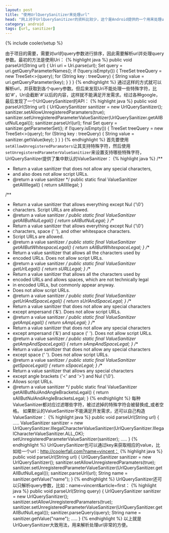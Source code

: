 ```yaml
---
layout: post
title: "使用UrlQuerySanitizer来处理url"
head: "网上对于UrlQuerySanitizer的资料比较少，这个是Android提供的一个用来处理url的API。"
category: android
tags: [url, sanitizer]
---
```

{% include cooler/setup %}

由于项目的需要，需要对url的query参数进行排序，因此需要解析url并处理query参数。最初的方法是使用Uri：
{% highlight java %}
public void parseUrl(String url) {
	Uri uri = Uri.parse(url);
	Set<String> query = uri.getQueryParameterNames();
	if (!query.isEmpty()) {
		TreeSet<String> treeQuery = new TreeSet<>(query);
		for (String key : treeQuery) {
			String value = uri.getQueryParameter(key);
		}
	}
}
{% endhighlight %}
通过这样的方式就可以解析url，并获取到各个query参数。但后来发现Uri不能处理一些特殊字符，比如'#'，Uri会截断'#'以后的内容，这样就不能满足开发需求。经过各种google，最后发现了一个UrlQuerySanitizer的API：
{% highlight java %}
public void parseUrl(String url) {
	UrlQuerySanitizer sanitizer = new UrlQuerySanitizer();
	sanitizer.setAllowUnregisteredParamaters(true);
	sanitizer.setUnregisteredParameterValueSanitizer(UrlQuerySanitizer.getAllButNulLegal());
	sanitizer.parseUrl(url);
	final Set<String> query = sanitizer.getParameterSet();
	if (!query.isEmpty()) {
		TreeSet<String> treeQuery = new TreeSet<>(query);
		for (String key : treeQuery) {
			String value = sanitizer.getValue(key);
		}
	}
}
{% endhighlight %}
首先要使用`setAllowUnregisteredParamaters`让其支持特殊字符，然后使用`setUnregisteredParameterValueSanitizer`来设置支持哪些特殊字符，UrlQuerySanitizer提供了集中默认的ValueSanitizer：
{% highlight java %}
/**
 * Return a value sanitizer that does not allow any special characters,
 * and also does not allow script URLs.
 * @return a value sanitizer
 */
public static final ValueSanitizer getAllIllegal() {
	return sAllIllegal;
}

/**
 * Return a value sanitizer that allows everything except Nul ('\0')
 * characters. Script URLs are allowed.
 * @return a value sanitizer
 */
public static final ValueSanitizer getAllButNulLegal() {
	return sAllButNulLegal;
}
/**
 * Return a value sanitizer that allows everything except Nul ('\0')
 * characters, space (' '), and other whitespace characters.
 * Script URLs are allowed.
 * @return a value sanitizer
 */
public static final ValueSanitizer getAllButWhitespaceLegal() {
	return sAllButWhitespaceLegal;
}
/**
 * Return a value sanitizer that allows all the characters used by
 * encoded URLs. Does not allow script URLs.
 * @return a value sanitizer
 */
public static final ValueSanitizer getUrlLegal() {
	return sURLLegal;
}
/**
 * Return a value sanitizer that allows all the characters used by
 * encoded URLs and allows spaces, which are not technically legal
 * in encoded URLs, but commonly appear anyway.
 * Does not allow script URLs.
 * @return a value sanitizer
 */
public static final ValueSanitizer getUrlAndSpaceLegal() {
	return sUrlAndSpaceLegal;
}
/**
 * Return a value sanitizer that does not allow any special characters
 * except ampersand ('&'). Does not allow script URLs.
 * @return a value sanitizer
 */
public static final ValueSanitizer getAmpLegal() {
	return sAmpLegal;
}
/**
 * Return a value sanitizer that does not allow any special characters
 * except ampersand ('&') and space (' '). Does not allow script URLs.
 * @return a value sanitizer
 */
public static final ValueSanitizer getAmpAndSpaceLegal() {
	return sAmpAndSpaceLegal;
}
/**
 * Return a value sanitizer that does not allow any special characters
 * except space (' '). Does not allow script URLs.
 * @return a value sanitizer
 */
public static final ValueSanitizer getSpaceLegal() {
	return sSpaceLegal;
}
/**
 * Return a value sanitizer that allows any special characters
 * except angle brackets ('<' and '>') and Nul ('\0').
 * Allows script URLs.
 * @return a value sanitizer
 */
public static final ValueSanitizer getAllButNulAndAngleBracketsLegal() {
	return sAllButNulAndAngleBracketsLegal;
}
{% endhighlight %}
每种ValueSanitizer都对应过滤哪些字符，被过滤掉的特殊字符会被替换成_或者空格。
如果默认的ValueSanitizer不能满足开发需求，还可以自己构造ValueSanitizer：
{% highlight java %}
public void parseUrl(String url) {
	.....
	ValueSanitizer sanitizer = new UrlQuerySanitizer.IllegalCharacterValueSanitizer(UrlQuerySanitizer.IllegalCharacterValueSanitizer.ALL_OK);
	setUnregisteredParameterValueSanitizer(sanitizer);
	.....
}
{% endhighlight %}
UrlQuerySanitizer也可以通过key来获取相应的value，比如给一个url：http://coolerfall.com?name=vincent：
{% highlight java %}
public void parseUrl(String url) {
	UrlQuerySanitizer sanitizer = new UrlQuerySanitizer();
	sanitizer.setAllowUnregisteredParamaters(true);
	sanitizer.setUnregisteredParameterValueSanitizer(UrlQuerySanitizer.getAllButNulLegal());
	sanitizer.parseUrl(url);
	String name = sanitizer.getValue("name");
}
{% endhighlight %}
UrlQuerySanitizer还可以只解析query参数，比如：name=vincent&article=first：
{% highlight java %}
public void parseUrl(String query) {
	UrlQuerySanitizer sanitizer = new UrlQuerySanitizer();
	sanitizer.setAllowUnregisteredParamaters(true);
	sanitizer.setUnregisteredParameterValueSanitizer(UrlQuerySanitizer.getAllButNulLegal());
	sanitizer.parseQuery(query);
	String name = sanitizer.getValue("name");
	.....
}
{% endhighlight %}
以上就是UrlQuerySanitizer大致用法，用来解析处理url非常的方便。